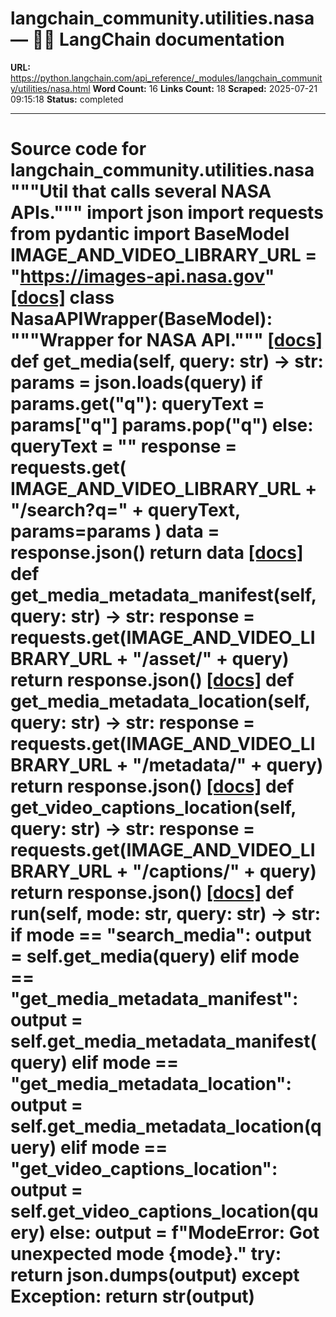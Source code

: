 # langchain_community.utilities.nasa — 🦜🔗 LangChain  documentation

**URL:** https://python.langchain.com/api_reference/_modules/langchain_community/utilities/nasa.html
**Word Count:** 16
**Links Count:** 18
**Scraped:** 2025-07-21 09:15:18
**Status:** completed

---

# Source code for langchain\_community.utilities.nasa               """Util that calls several NASA APIs."""          import json          import requests     from pydantic import BaseModel          IMAGE_AND_VIDEO_LIBRARY_URL = "https://images-api.nasa.gov"                              [[docs]](https://python.langchain.com/api_reference/community/utilities/langchain_community.utilities.nasa.NasaAPIWrapper.html#langchain_community.utilities.nasa.NasaAPIWrapper)     class NasaAPIWrapper(BaseModel):         """Wrapper for NASA API."""                         [[docs]](https://python.langchain.com/api_reference/community/utilities/langchain_community.utilities.nasa.NasaAPIWrapper.html#langchain_community.utilities.nasa.NasaAPIWrapper.get_media)         def get_media(self, query: str) -> str:             params = json.loads(query)             if params.get("q"):                 queryText = params["q"]                 params.pop("q")             else:                 queryText = ""             response = requests.get(                 IMAGE_AND_VIDEO_LIBRARY_URL + "/search?q=" + queryText, params=params             )             data = response.json()             return data                                        [[docs]](https://python.langchain.com/api_reference/community/utilities/langchain_community.utilities.nasa.NasaAPIWrapper.html#langchain_community.utilities.nasa.NasaAPIWrapper.get_media_metadata_manifest)         def get_media_metadata_manifest(self, query: str) -> str:             response = requests.get(IMAGE_AND_VIDEO_LIBRARY_URL + "/asset/" + query)             return response.json()                                        [[docs]](https://python.langchain.com/api_reference/community/utilities/langchain_community.utilities.nasa.NasaAPIWrapper.html#langchain_community.utilities.nasa.NasaAPIWrapper.get_media_metadata_location)         def get_media_metadata_location(self, query: str) -> str:             response = requests.get(IMAGE_AND_VIDEO_LIBRARY_URL + "/metadata/" + query)             return response.json()                                        [[docs]](https://python.langchain.com/api_reference/community/utilities/langchain_community.utilities.nasa.NasaAPIWrapper.html#langchain_community.utilities.nasa.NasaAPIWrapper.get_video_captions_location)         def get_video_captions_location(self, query: str) -> str:             response = requests.get(IMAGE_AND_VIDEO_LIBRARY_URL + "/captions/" + query)             return response.json()                                        [[docs]](https://python.langchain.com/api_reference/community/utilities/langchain_community.utilities.nasa.NasaAPIWrapper.html#langchain_community.utilities.nasa.NasaAPIWrapper.run)         def run(self, mode: str, query: str) -> str:             if mode == "search_media":                 output = self.get_media(query)             elif mode == "get_media_metadata_manifest":                 output = self.get_media_metadata_manifest(query)             elif mode == "get_media_metadata_location":                 output = self.get_media_metadata_location(query)             elif mode == "get_video_captions_location":                 output = self.get_video_captions_location(query)             else:                 output = f"ModeError: Got unexpected mode {mode}."                  try:                 return json.dumps(output)             except Exception:                 return str(output)